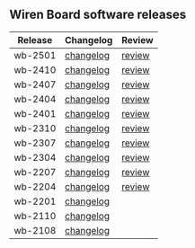 ## Wiren Board software releases

| Release | Changelog | Review |
| ------- | --------- | ------ |
| wb-2501 | [changelog](https://wirenboard.com/statics/release-changelogs/wb-2501/changelog.html) | [review](https://wirenboard.com/wiki/Wb-2501) |
| wb-2410 | [changelog](https://wirenboard.com/statics/release-changelogs/wb-2410/changelog.html) | [review](https://wirenboard.com/wiki/Wb-2410) |
| wb-2407 | [changelog](https://wirenboard.com/statics/release-changelogs/wb-2407/changelog.html) | [review](https://wirenboard.com/wiki/Wb-2407) |
| wb-2404 | [changelog](https://wirenboard.com/statics/release-changelogs/wb-2404/changelog.html) | [review](https://wirenboard.com/wiki/Wb-2404) |
| wb-2401 | [changelog](https://wirenboard.com/statics/release-changelogs/wb-2401/changelog.html) | [review](https://wirenboard.com/wiki/Wb-2401) |
| wb-2310 | [changelog](https://wirenboard.com/statics/release-changelogs/wb-2310/changelog.html) | [review](https://wirenboard.com/wiki/Wb-2310) |
| wb-2307 | [changelog](https://wirenboard.com/statics/release-changelogs/wb-2307/changelog.html) | [review](https://wirenboard.com/wiki/Wb-2307) |
| wb-2304 | [changelog](https://wirenboard.com/statics/release-changelogs/wb-2304/changelog.html) | [review](https://wirenboard.com/wiki/Wb-2304) |
| wb-2207 | [changelog](https://wirenboard.com/statics/release-changelogs/wb-2207/changelog.html) | [review](https://wirenboard.com/wiki/Wb-2207) |
| wb-2204 | [changelog](https://wirenboard.com/statics/release-changelogs/wb-2204/changelog.html) | [review](https://wirenboard.com/wiki/Wb-2204) |
| wb-2201 | [changelog](https://wirenboard.com/statics/release-changelogs/wb-2201/changelog.html) | |
| wb-2110 | [changelog](https://wirenboard.com/statics/release-changelogs/wb-2110/changelog.html) | |
| wb-2108 | [changelog](https://wirenboard.com/statics/release-changelogs/wb-2108/changelog.html) | |
